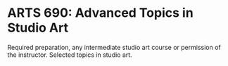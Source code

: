 # ARTS 690: Advanced Topics in Studio Art

Required preparation, any intermediate studio art course or permission of the instructor. Selected topics in studio art.